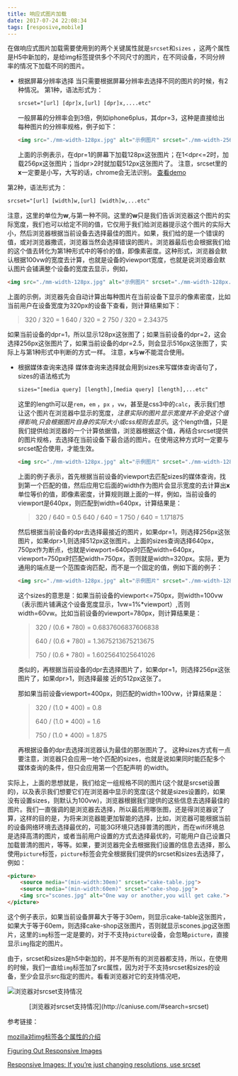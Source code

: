 ```yaml
---
title: 响应式图片加载
date: 2017-07-24 22:08:34
tags: [resposive,mobile]
---
```


在做响应式图片加载需要使用到的两个关键属性就是`srcset`和`sizes` ，这两个属性是H5中新加的，是给img标签提供多个不同尺寸的图片，在不同设备，不同分辨率的情况下加载不同的图片。
* 根据屏幕分辨率选择
  当只需要根据屏幕分辨率去选择不同的图片的时候，有2种情况。
  第1种，语法形式为：
  ````html
  srcset="[url] [dpr]x,[url] [dpr]x,....etc"
  ````
  一般屏幕的分辨率会到3倍，例如iphone6plus，其dpr=3，这种是直接给出每种图片的分辨率规格，例子如下：
  ````html
  <img src="./mm-width-128px.jpg" alt="示例图片" srcset="./mm-width-256px.jpg 2x,./mm-width-512px.jpg 3x">
  ````
  上面的示例表示，在dpr=1的屏幕下加载128px这张图片；在1&lt;dpr&lt;=2时，加载256px这张图片；当dpr&gt;2时就加载512px这张图片了。
  注意，srcset里的**x**一定要是小写，大写的话，chrome会无法识别。
  [查看demo](https://webkit.org/demos/srcset/)
<!--more-->
  第2种，语法形式为：
  ````html
  srcset="[url] [width]w,[url] [width]w,...etc"
  ````
  注意，这里的单位为**w**,与第一种不同。这里的**w**只是我们告诉浏览器这个图片的实际宽度，我们也可以给定不同的值，它仅用于我们给浏览器提示这个图片的实际大小，然后浏览器根据当前设备去选择最佳的图片。如果，我们给的是一个错误的值，或对浏览器撒谎，浏览器当然会选择错误的图片。浏览器最后也会根据我们给的这个值去转化为第1种形式中的等价的值，即像素密度。这种形式，浏览器会默认根据100vw的宽度去计算，也就是设备的viewport宽度，也就是说浏览器会默认图片会铺满整个设备的宽度去显示，例如，
  ````html
  <img src="./mm-width-128px.jpg" alt="示例图片" srcset="./mm-width-128px.jpg 320w,./mm-width-256px.jpg 640w,./mm-width-512px.jpg 750w" >
  ````
  上面的示例，浏览器先会自动计算出每种图片在当前设备下显示的像素密度，比如当前用户在设备宽度为320px的设备下查看，则计算结果如下：
  > 320 / 320  = 1
  > 640 / 320  = 2
  > 750 / 320  = 2.34375

  如果当前设备的dpr=1，所以显示128px这张图了；如果当前设备的dpr=2，这会选择256px这张图片了，如果当前设备的dpr=2.5，则会显示516px这张图了，实际上与第1种形式中判断的方式一样。
  注意，**x**与**w**不能混合使用。

* 根据媒体查询来选择
  媒体查询来选择就会用到sizes来写媒体查询语句了，sizes的语法格式为
  ````html
  sizes="[media query] [length],[media query] [length],...etc"
  ````
  这里的length可以是`rem`，`em` ，`px` ，`vw`，甚至是css3中的`calc`，表示我们想让这个图片在浏览器中显示的宽度，*注意实际的图片显示宽度并不会受这个值得影响,只会根据图片自身的实际大小或css规则去显示*。这个length值，只是我们提供给浏览器的一个计算依据值，浏览器根据这个值，再结合srcset提供的图片规格，去选择在当前设备下最合适的图片。在使用这种方式时一定要与srcset配合使用，才能生效。

  ````html
  <img src="./mm-width-128px.jpg" alt="示例图片" srcset="./mm-width-128px.jpg 320w,./mm-width-256px.jpg 640w,./mm-width-512px.jpg 750w" sizes="(width:640px) 640px,(width:750px) 750px,320px" >
  ````

  上面的例子表示，首先根据当前设备的viewport去匹配sizes的媒体查询，找到第一个匹配的值，然后应用它后面的width作为图片会显示宽度的去计算出**x**单位等价的值，即像素密度，计算规则跟上面的一样，例如，当前设备的viewport是640px，则匹配到width=640px，计算结果是：
  > 320 / 640  =  0.5
  > 640 / 640  =  1
  > 750 / 640  =  1.171875

  然后根据当前设备的dpr去选择最接近的图片，如果dpr=1，则选择256px这张图片，如果dpr>1,则选择512px这张图片。上面的sizes查询选择640px，750px作为断点，也就是viewport=640px时匹配width=640px，viewport=750px时匹配width=750px，否则就是width=320px。实际，更为通用的端点是一个范围查询匹配，而不是一个固定的值，例如下面的例子：
  ````html
  <img src="./mm-width-128px.jpg" alt="示例图片" srcset="./mm-width-128px.jpg 320w,./mm-width-256px.jpg 640w,./mm-width-512px.jpg 750w" sizes="(max-width:750px) 100vw,60vw" >
  ````
  这个sizes的意思是：如果当前设备的viewport&lt;=750px，则width=100vw（表示图片铺满这个设备宽度显示，1vw=1%*viewport）,否则width=60vw。比如当前设备的viewport=780px，则计算结果是：
  > 320 / (0.6 * 780)  =  0.6837606837606838
  >
  > 640 / (0.6 * 780)  =  1.3675213675213675
  >
  > 750 / (0.6 * 780)  =  1.6025641025641026

  类似的，再根据当前设备的dpr去选择图片了，如果dpr=1，则选择256px这张图片了，如果dpr&gt;1，则选择最接			近的512px这张了。

  那如果当前设备viewport=400px，则匹配的width=100vw，计算结果是：

  > 320 / (1.0 * 400)  =  0.8
  >
  > 640 / (1.0 * 400)  =  1.6
  >
  > 750 / (1.0 * 400)  =  1.875

  再根据设备的dpr去选择浏览器认为最佳的那张图片了。
  这种sizes方式有一点要注意，浏览器只会应用一地个匹配的sizes，也就是说如果同时能匹配多个媒体查询的条件，但只会应用第一个匹配声明 的width。

实际上，上面的思想就是，我们给定一组规格不同的图片(这个就是srcset设置的)，以及表示我们想要它们在浏览器中显示的宽度(这个就是sizes设置的，如果没有设置sizes，则默认为100vw)，浏览器根据我们提供的这些信息去选择最佳的图片。我们一直强调的是浏览器去选择，所以最后用哪张图，还是得浏览器说了算，这样的目的是，为将来浏览器能更加智能的选择，比如，浏览器可能根据当前的设备网络环境去选择最优的，可能3G环境只选择普清的图片，而在wifi环境总是选择高清的图片，或者当前用户设置的方式去选择最优的，可能用户自己设置只加载普清的图片，等等。如果，要浏览器完全去根据我们设置的信息去选择，那么使用`picture`标签，`picture`标签会完全根据我们提供的srcset和sizes去选择了，例如：

````html
<picture>
	<source media="(min-width:30em)" srcset="cake-table.jpg">
  	<source media="(min-width:60em)" srcset="cake-shop.jpg">
  	<img src="scones.jpg" alt="One way or another,you will get cake.">
</picture>
````

这个例子表示，如果当前设备屏幕大于等于30em，则显示cake-table这张图片，如果大于等于60em，则选择cake-shop这张图片，否则就显示scones.jpg这张图片，这里的`img`标签一定是要的，对于不支持`picture`设备，会忽略`picture`，直接显示`img`指定的图片。

由于，srcset和sizes是h5中新加的，并不是所有的浏览器都支持，所以，在使用的时候，我们一直给`img`标签加了src属性，因为对于不支持srcset和sizes的设备，至少会显示src指定的图片。看看浏览器对它的支持情况吧，

![浏览器对srcset支持情况](/assert/img/srcset_support.png)
<center>[浏览器对srcset支持情况](http://caniuse.com/#search=srcset)</center >

参考链接：

[mozilla对img标签各个属性的介绍](https://developer.mozilla.org/zh-CN/docs/Web/HTML/Element/img)

[Figuring Out Responsive Images](https://css-tricks.com/video-screencasts/133-figuring-responsive-images/)

[Responsive Images: If you’re just changing resolutions, use srcset](https://css-tricks.com/responsive-images-youre-just-changing-resolutions-use-srcset/)